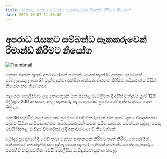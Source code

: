 ```yaml
---
title: "අපරාධ රැසකට සම්බන්ධ සැකකරුවෙක් රිමාන්ඩ් කිරීමට නියෝග"
date: 2025-10-07 11:40:00
---
```


# අපරාධ රැසකට සම්බන්ධ සැකකරුවෙක් රිමාන්ඩ් කිරීමට නියෝග

![Thumbnail](https://helakuru.sgp1.cdn.digitaloceanspaces.com/esana/images/lib/court-2.jpg)

මනුෂ්‍ය ඝාතන ඇතුළු අපරාධ රැසක් සම්බන්ධයෙන් සැකපිට අත්අඩංගුවට ගත් පුද්ගලයෙකු ලබන 21 වැනිදා දක්වා රක්ෂිත බන්ධනාගාරගත කිරීමට අධිකරණය විසින් නියෝග කර තිබෙනවා.

තලංගම පොලීසියට ලද තොරතුරක් මත සිදුකළ වැටලීමක දී අයිස් මත්ද්‍රව්‍ය ග්‍රෑම් 12යි මිලිග්‍රෑම් 200 ක් සමග, අදාල සැකකරු තලවතුගොඩ ප්‍රදේශයේදී අත්අඩංගුවට ගෙන තිබුණා.

ඔහු 36 හැවිරිදි, තලවතුගොඩ ප්‍රදේශයේ පදිංචිකරුවෙක් වන අතර, දැනට විදෙස්ගතව සැඟව සිටින සංවිධානාත්මක අපරාධකරුවන් සමඟ සමීප සබඳතා පවත්වන පුද්ගලයෙකු බවයි සිදුකළ වැඩිදුර විමර්ශනවලදී අනාවරණය වී තිබෙන්නේ.

මෝදර ප්‍රදේශයේ දී වෙඩි තබා මනුෂ්‍ය ඝාතනයක් කිරීමට තැත් කිරීම, හෙරොයින් සන්තකයේ තබාගැනීම සහ පුද්ගලයෙකු පැහැර ගැනීමක් සම්බන්ධයෙන්ද සැකකරුට එරෙහිව නඩු පවතින බවයි පොලීසිය වැඩිදුරටත් ප්‍රකාශ කළේ.

